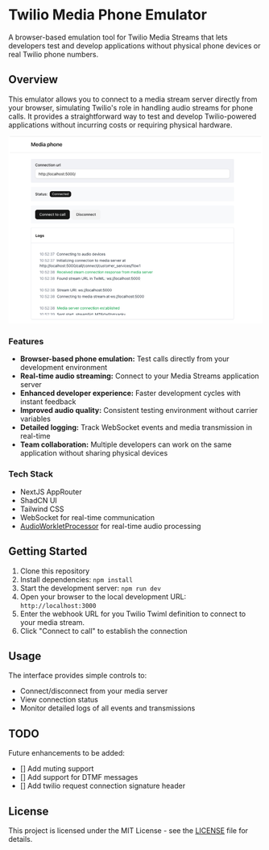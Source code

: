 # Twilio Media Phone Emulator
A browser-based emulation tool for Twilio Media Streams that lets developers test and develop applications without physical phone devices or real Twilio phone numbers.

## Overview
This emulator allows you to connect to a media stream server directly from your browser, simulating Twilio's role in handling audio streams for phone calls.
It provides a straightforward way to test and develop Twilio-powered applications without incurring costs or requiring physical hardware.

![](/docs/preview.jpg)

### Features
* **Browser-based phone emulation:** Test calls directly from your development environment
* **Real-time audio streaming:** Connect to your Media Streams application server
* **Enhanced developer experience:** Faster development cycles with instant feedback
* **Improved audio quality:** Consistent testing environment without carrier variables
* **Detailed logging:** Track WebSocket events and media transmission in real-time
* **Team collaboration:** Multiple developers can work on the same application without sharing physical devices

### Tech Stack
* NextJS AppRouter
* ShadCN UI
* Tailwind CSS
* WebSocket for real-time communication
* [AudioWorkletProcessor](https://developer.mozilla.org/en-US/docs/Web/API/AudioWorkletProcessor) for real-time audio processing

## Getting Started
1. Clone this repository
2. Install dependencies: `npm install`
3. Start the development server: `npm run dev`
4. Open your browser to the local development URL: `http://localhost:3000`
5. Enter the webhook URL for you Twilio Twiml definition to connect to your media stream.
6. Click "Connect to call" to establish the connection

## Usage
The interface provides simple controls to:
* Connect/disconnect from your media server
* View connection status
* Monitor detailed logs of all events and transmissions

## TODO
Future enhancements to be added:
- [] Add muting support
- [] Add support for DTMF messages
- [] Add twilio request connection signature header

## License
This project is licensed under the MIT License - see the [LICENSE](LICENSE) file for details.
